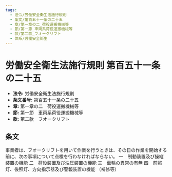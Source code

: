 ```yaml
---
tags:
  - 法令/労働安全衛生法施行規則
  - 条文/第百五十一条の二十五
  - 章/第一章の二_荷役運搬機械等
  - 節/第一節_車両系荷役運搬機械等
  - 款/第二款_フオークリフト
  - 体系/労働安全衛生
---
```

# 労働安全衛生法施行規則 第百五十一条の二十五

- **法令:** 労働安全衛生法施行規則
- **条文番号:** 第百五十一条の二十五
- **章:** 第一章の二　荷役運搬機械等
- **節:** 第一節　車両系荷役運搬機械等
- **款:** 第二款　フオークリフト

## 条文
事業者は、フオークリフトを用いて作業を行うときは、その日の作業を開始する前に、次の事項について点検を行わなければならない。
一　制動装置及び操縦装置の機能
二　荷役装置及び油圧装置の機能
三　車輪の異常の有無
四　前照灯、後照灯、方向指示器及び警報装置の機能
（補修等）

